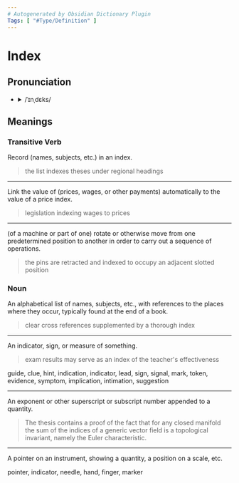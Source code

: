 ```yaml
---
# Autogenerated by Obsidian Dictionary Plugin
Tags: [ "#Type/Definition" ]
---
```


# Index

## Pronunciation

- <details><summary>/ˈɪnˌdɛks/</summary><audio controls><source src="https://lex-audio.useremarkable.com/mp3/index_us_1.mp3"></audio></details>

## Meanings

### Transitive Verb

Record (names, subjects, etc.) in an index.

> the list indexes theses under regional headings

---

Link the value of (prices, wages, or other payments) automatically to the value of a price index.

> legislation indexing wages to prices

---

(of a machine or part of one) rotate or otherwise move from one predetermined position to another in order to carry out a sequence of operations.

> the pins are retracted and indexed to occupy an adjacent slotted position

### Noun

An alphabetical list of names, subjects, etc., with references to the places where they occur, typically found at the end of a book.

> clear cross references supplemented by a thorough index

---

An indicator, sign, or measure of something.

> exam results may serve as an index of the teacher's effectiveness

guide, clue, hint, indication, indicator, lead, sign, signal, mark, token, evidence, symptom, implication, intimation, suggestion

---

An exponent or other superscript or subscript number appended to a quantity.

> The thesis contains a proof of the fact that for any closed manifold the sum of the indices of a generic vector field is a topological invariant, namely the Euler characteristic.

---

A pointer on an instrument, showing a quantity, a position on a scale, etc.

pointer, indicator, needle, hand, finger, marker



